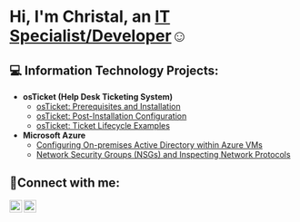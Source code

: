 <h1>Hi, I'm Christal, an <a href="www.linkedin.com/in/madonna-script-services">IT Specialist/Developer</a>☺</h1>

<h2>💻 Information Technology Projects:</h2>

- <b>osTicket (Help Desk Ticketing System)</b>
  - [osTicket: Prerequisites and Installation](https://github.com/ChristalLewis/osticket-prereqs)
  - [osTicket: Post-Installation Configuration](https://github.com/ChristalLewis/post-install-config)
  - [osTicket: Ticket Lifecycle Examples](https://github.com/ChristalLewis/ticket-lifecycle)
- <b>Microsoft Azure</b>
  - [Configuring On-premises Active Directory within Azure VMs](https://github.com/ChristalLewis/configure-ad)
  - [Network Security Groups (NSGs) and Inspecting Network Protocols](https://github.com/ChristalLewis/azure-network-protocols)

<h2>🤳Connect with me:</h2>

[<img align="left" alt="Josh | LinkedIn" width="22px" src="https://cdn.jsdelivr.net/npm/simple-icons@v3/icons/linkedin.svg" />][linkedin]
[<img align="left" alt="Josh | Instagram" width="22px" src="https://cdn.jsdelivr.net/npm/simple-icons@v3/icons/instagram.svg" />][instagram]

[instagram]: https://www.instagram.com/Josh
[linkedin]: https://www.linkedin.com/in/madonna-script-services
